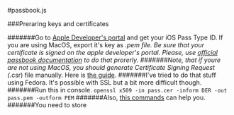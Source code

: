 #passbook.js

###Preraring keys and certificates

#######Go to [Apple Developer's portal](https://developer.apple.com/) and get your iOS Pass Type ID. If you are using MacOS, export it's key as *.pem file. Be sure that your certificate is signed on the apple developer's portal. Please, use [official passbook documentation](https://developer.apple.com/library/ios/documentation/UserExperience/Conceptual/PassKit_PG/Chapters/YourFirst.html#//apple_ref/doc/uid/TP40012195-CH2-SW1) to do that prorerly.
#######Note, that if youre are not using MacOS, you should generate Certificate Signing Request (*.csr) file manually. Here is [the guide](http://www.rackspace.com/knowledge_center/article/generate-a-csr-with-openssl). 
#######I've tried to do that stuff using Fedora. It's possible with SSL but a bit more difficult though.
#######Run this in console.
`openssl x509 -in pass.cer -inform DER -out pass.pem -outform PEM`
#######Also, [this commands](https://www.sslshopper.com/article-most-common-openssl-commands.html) can help you.
#######You need to store 

